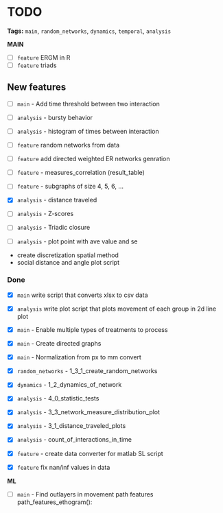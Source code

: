 # TODO

**Tags:** `main`, `random_networks`, `dynamics`, `temporal`, `analysis`


**MAIN**

- [ ] `feature` ERGM in R
- [ ] `feature` triads

## New features

- [ ] `main` - Add time threshold between two interaction
- [ ] `analysis` - bursty behavior
- [ ] `analysis` - histogram of times between interaction

- [ ] `feature` random networks from data
- [ ] `feature` add directed weighted ER networks genration
- [ ] `feature` - measures_correlation (result_table)
- [ ] `feature` - subgraphs of size 4, 5, 6, ...

- [x] `analysis` - distance traveled
- [ ] `analysis` - Z-scores
- [ ] `analysis` - Triadic closure
- [ ] `analysis` - plot point with ave value and se

- create discretization spatial method
- social distance and angle plot script

### Done

- [x] `main` write script that converts xlsx to csv data
- [x] `analysis` write plot script that plots movement of each group in 2d line plot

- [x] `main` - Enable multiple types of treatments to process
- [x] `main` - Create directed graphs
- [x] `main` - Normalization from px to mm convert

- [x] `random_networks` -  1_3_1_create_random_networks

- [x] `dynamics` - 1_2_dynamics_of_network

- [x] `analysis` - 4_0_statistic_tests
- [x] `analysis` - 3_3_network_measure_distribution_plot
- [x] `analysis` - 3_1_distance_traveled_plots
- [x] `analysis` - count_of_interactions_in_time

- [x] `feature` - create data converter for matlab SL script
- [x] `feature` fix nan/inf values in data

**ML**

- [ ] `main` - Find outlayers in movement
path features
path_features_ethogram():

